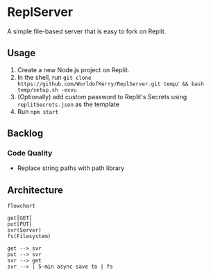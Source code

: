 # ReplServer

A simple file-based server that is easy to fork on Replit.

## Usage

1. Create a new Node.js project on Replit.
2. In the shell, run `git clone https://github.com/WorldofKerry/ReplServer.git temp/ && bash temp/setup.sh -exvu`
3. (Optionally) add custom password to Replit's Secrets using `replitSecrets.json` as the template
4. Run `npm start`

## Backlog

### Code Quality

- Replace string paths with path library

## Architecture

```mermaid
flowchart

get[GET]
put[PUT]
svr(Server)
fs(Filesystem)

get --> svr
put --> svr
svr --> get
svr --> | 5-min async save to | fs

```
